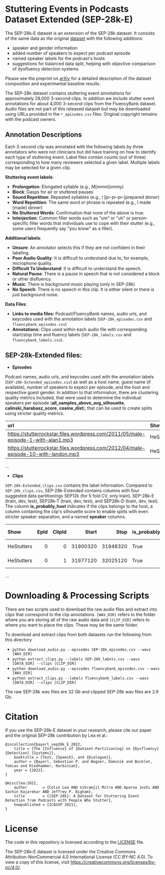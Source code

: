 
# Stuttering Events in Podcasts Dataset Extended (SEP-28k-E)

The SEP-28k-E dataset is an extension of the SEP-28k dataset.
It consists of the same data as the original [dataset](https://github.com/apple/ml-stuttering-events-dataset/) with the following additions:

* speaker and gender information
* added number of speakers to expect per podcast episode
* named speaker labels for the podcast's hosts
* suggestions for balanced data split, helping with objective comparison of dysfluency detection systems

Please see the preprint on [arXiv](https://arxiv.org/abs/2206.03400) for a detailed description of the dataset composition and experimental baseline results. 

The SEP-28k dataset contains stuttering event annotations for approximately 28,000 3-second clips.
In addition we include stutter event annotations for about 4,000 3-second clips from the FluencyBank dataset. Audio files are not part of this released dataset but may be downloaded using URLs provided in the `*_episodes.csv` files. Original copyright remains with the podcast owners. 


## Annotation Descriptions

Each 3-second clip was annotated with the following labels by three annotators who were not clinicians but did have training on how to identify each type of stuttering event. Label files contain counts (out of three) corresponding to how many reviewers selected a given label. Multiple labels may be selected for a given clip. 

**Stuttering event labels**:
* **Prolongation**: Elongated syllable (e.g., M[mmm]ommy)
* **Block**: Gasps for air or stuttered pauses
* **Sound Repetition**: Repeated syllables (e.g., I [pr-pr-pr-]prepared dinner)
* **Word Repetition**: The same word or phrase is repeated (e.g., I made [made] dinner)
* **No Stuttered Words**: Confirmation that none of the above is true.
* **Interjection**: Common filler words such as "um" or "uh" or person-specific filler words that individuals use to cope with their stutter (e.g., some users frequently say "you know" as a filler).

**Additional labels**:
* **Unsure**: An annotator selects this if they are not confident in their labeling.
* **Poor Audio Quality**: It is difficult to understand due to, for example, microphone quality.
* **Difficult To Understand**: It is difficult to understand the speech.
* **Natural Pause**: There is a pause in speech that is not considered a block or other disfluency. 
* **Music**: There is background music playing (only in SEP-28k)
* **No Speech**: There is no speech in this clip. It is either silent or there is just background noise.

**Data Files**:
* **Links to media files:** Podcast/FluencyBank names, audio urls, and keycodes used with the annotation labels (`SEP-28k_episodes.csv` and `fluencybank_episodes.csv`)
* **Annotations:** Clips used within each audio file with corresponding start/stop time and fluency labels (`SEP-28k_labels.csv` and `fluencybank_labels.csv`). 

## SEP-28k-Extended files:

* **Episodes**

Podcast names, audio urls, and keycodes used with the annotation labels (`SEP-28k-Extended_episodes.csv`) as well as a host name, guest name (if available), number of
speakers to expect per episode, and the host and respective guest gender.
In addition to that information, there are clustering quality metrics included, that were used to determine the individual speakers per episode (**all_samples_above_avg_silhouette**, **calinski_harabasz_score**, **cosine_dist**), that can be used to create splits using stricter quality metrics.


| url                                                                                   | Show       |   EpId | host         | guest    |   num_spk | true_num_spk_known   | host_gender   | guest_gender   | all_samples_above_avg_silhouette   |   calinski_harabasz_score |   cosine_dist |
|:--------------------------------------------------------------------------------------|:-----------|-------:|:-------------|:---------|----------:|:---------------------|:--------------|:---------------|:-----------------------------------|--------------------------:|--------------:|
| https://stutterrockstar.files.wordpress.com/2011/05/male-episode-1-with-alan1.mp3     | HeStutters |      0 | Pamela Mertz | alan1    |         2 | True                 | f             | m              | True                               |                   25.948  |      0.405554 |
| https://stutterrockstar.files.wordpress.com/2012/04/male-episode-10-with-landon.mp3   | HeStutters |      1 | Pamela Mertz | landon   |         2 | True                 | f             | m              | True                               |                  150.363  |      0.459398 |
...

* **Clips**

`SEP-28k-Extended_clips.csv` contains the label information. Compared to `SEP-28k_clips.csv`, SEP-28k-Extended contains columns with four suggested data partitionings SEP12k (for 5 fold CV, only train), SEP-28k-E (train, dev, test), SEP28k-T (train, dev, test), and SEP28k-D (train, dev, test).
The column **is_probably_host** indicates if the clips belongs to the host, a column containing the clip's silhouette score to enable splits with even stricter speaker separation, and a named **speaker** columns.

| Show       |   EpId |   ClipId |    Start |     Stop | is_probably_host   | speaker      |   clip_silhouette_score |   SEP12k | SEP28k-E   | SEP28k-T   | SEP28k-D   |   ... |
|:-----------|-------:|---------:|---------:|---------:|:-------------------|:-------------|------------------------:|---------:|:-----------|:-----------|:-----------|---------:|
| HeStutters |      0 |        0 | 31900320 | 31948320 | True               | Pamela Mertz |                0.565847 |      nan | train      | test       | test       |        ... |
| HeStutters |      0 |        1 | 31977120 | 32025120 | True               | Pamela Mertz |                0.440298 |      nan | train      | test       | test       |        ... |
...

# Downloading & Processing Scripts

There are two scripts used to download the raw audio files and extract into clips that correspond to the clip annotations. `[WAV_DIR]` refers to the folder where you are storing all of the raw audio data and `[CLIP_DIR]` refers to where you want to place the clips. These may be the same folder. 

To download and extract clips from both datasets run the following from this directory

* `python download_audio.py --episodes SEP-28k_episodes.csv --wavs [WAV_DIR]`
* `python extract_clips.py --labels SEP-28k_labels.csv --wavs [DATA_DIR] --clips [CLIP_DIR]`
* `python download_audio.py --episodes fluencybank_episodes.csv --wavs [WAV_DIR]`
* `python extract_clips.py --labels fluencybank_labels.csv --wavs [DATA_DIR] --clips [CLIP_DIR]`

The raw SEP-28k wav files are 32 Gb and clipped SEP-28k wav files are 2.6 Gb.

# Citation

If you use the SEP-28k-E dataset in your research, please cite our paper and the original SEP-28k contribution by Lea et al.:
```
@incollection{bayerl_sep28k_E_2022,
	title = {The {Influence} of {Dataset-Partitioning} on {Dysfluency} {Detection} {Systems}},
	booktitle = {Text, {Speech}, and {Dialogue}},
	author = {Bayerl, Sebastian P. and Wagner, Dominik and Bocklet, Tobias and Riedhammer, Korbinian},
	year = {2022},
}

@misc{lea:2021,
    author       = {Colin Lea AND Vikramjit Mitra AND Aparna Joshi AND Sachin Kajarekar AND Jeffrey P. Bigham},
    title        = {{SEP-28k}: A Dataset for Stuttering Event Detection from Podcasts with People Who Stutter},
    howpublished = {ICASSP 2021},
}
```

# License

The code in this repository is licensed according to the [LICENSE](LICENSE) file.

The SEP-28k-E dataset is licensed under the Creative Commons Attribution-NonCommercial 4.0 International License (CC BY-NC 4.0). To view a copy of this license, visit https://creativecommons.org/licenses/by-nc/4.0/.
